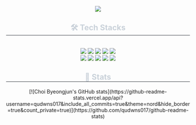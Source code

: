 <div align= "center">
    <img src="https://capsule-render.vercel.app/api?type=waving&color=0:878787,100:383838&height=180&text=Choi%20Byeongjun&animation=twinkling&fontColor=ffffff&fontSize=50" />
</div>
<div align= "center">
    <h2 style="border-bottom: 1px solid #21262d; color: #c9d1d9;"> 🛠️ Tech Stacks </h2> <br> 
    <div style="margin: 0 auto; text-align: center;" align= "center"> <img src="https://img.shields.io/badge/Java-007396?style=for-the-badge&logo=Java&logoColor=white">
        <img src="https://img.shields.io/badge/Spring Boot-6DB33F?style=for-the-badge&logo=Spring Boot&logoColor=white">
        <img src="https://img.shields.io/badge/Javascript-F7DF1E?style=for-the-badge&logo=Javascript&logoColor=white">
        <img src="https://img.shields.io/badge/Node.js-339933?style=for-the-badge&logo=Node.js&logoColor=white">
        <img src="https://img.shields.io/badge/MySQL-4479A1?style=for-the-badge&logo=MySQL&logoColor=white">
        <br/><img src="https://img.shields.io/badge/React-61DAFB?style=for-the-badge&logo=React&logoColor=white">
        <img src="https://img.shields.io/badge/Vercel-000000?style=for-the-badge&logo=Vercel&logoColor=white">
        <img src="https://img.shields.io/badge/Github-181717?style=for-the-badge&logo=Github&logoColor=white">
        <img src="https://img.shields.io/badge/Discord-5865F2?style=for-the-badge&logo=Discord&logoColor=white">
        <img src="https://img.shields.io/badge/Notion-000000?style=for-the-badge&logo=Notion&logoColor=white">
        <br/>
    </div>
</div>
<div align= "center"> 
    <h2 style="border-bottom: 1px solid #21262d; color: #c9d1d9;"> 🏅 Stats </h2>
    <div align= "center">
        [![Choi Byeongjun's GitHub stats](https://github-readme-stats.vercel.app/api?username=qudwns017&include_all_commits=true&theme=nord&hide_border=true&count_private=true)](https://github.com/qudwns017/github-readme-stats)
    </div> 
</div>
